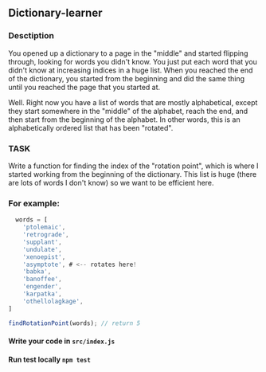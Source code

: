 ## Dictionary-learner

### Desctiption
You opened up a dictionary to a page in the "middle" and started flipping through, looking for words you didn't know. You just put each word that you didn't know at increasing indices in a huge list. When you reached the end of the dictionary, you started from the beginning and did the same thing until you reached the page that you started at.

Well. Right now you have a list of words that are mostly alphabetical, except they start somewhere in the "middle" of the alphabet, reach the end, and then start from the beginning of the alphabet. In other words, this is an alphabetically ordered list that has been "rotated". 

### TASK 
Write a function for finding the index of the "rotation point", which is where I started working from the beginning of the dictionary. This list is huge (there are lots of words I don't know) so we want to be efficient here.

### For example:

```js
  words = [
    'ptolemaic',
    'retrograde',
    'supplant',
    'undulate',
    'xenoepist',
    'asymptote', # <-- rotates here!
    'babka',
    'banoffee',
    'engender',
    'karpatka',
    'othellolagkage',
]

findRotationPoint(words); // return 5
```

#### Write your code in `src/index.js`
#### Run test locally `npm test`
